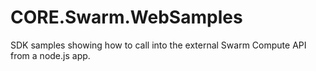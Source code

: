 # CORE.Swarm.WebSamples
SDK samples showing how to call into the external Swarm Compute API from a node.js app.
